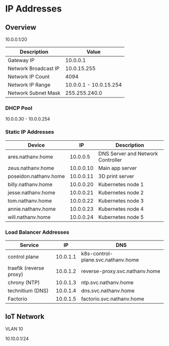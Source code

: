 # IP Addresses

## Overview

10.0.0.1/20

| Description          | Value                  |
| -------------------- | ---------------------- |
| Gateway IP           | 10.0.0.1               |
| Network Broadcast IP | 10.0.15.255            |
| Network IP Count     | 4094                   |
| Network IP Range     | 10.0.0.1 - 10.0.15.254 |
| Network Subnet Mask  | 255.255.240.0          |

### DHCP Pool

10.0.0.30 - 10.0.0.254

### Static IP Addresses

| Device                | IP        | Description                       |
| --------------------- | --------- | --------------------------------- |
| ares.nathanv.home     | 10.0.0.5  | DNS Server and Network Controller |
| zeus.nathanv.home     | 10.0.0.10 | Main app server                   |
| poseidon.nathanv.home | 10.0.0.11 | 3D print server                   |
| billy.nathanv.home    | 10.0.0.20 | Kubernetes node 1                 |
| jesse.nathanv.home    | 10.0.0.21 | Kubernetes node 2                 |
| tom.nathanv.home      | 10.0.0.22 | Kubernetes node 3                 |
| annie.nathanv.home    | 10.0.0.23 | Kubernetes node 4                 |
| will.nathanv.home     | 10.0.0.24 | Kubernetes node 5                 |

### Load Balancer Addresses

| Service                 | IP       | DNS                                |
| ----------------------- | -------- | ---------------------------------- |
| control plane           | 10.0.1.1 | k8s-control-plane.svc.nathanv.home |
| traefik (reverse proxy) | 10.0.1.2 | reverse-proxy.svc.nathanv.home     |
| chrony (NTP)            | 10.0.1.3 | ntp.svc.nathanv.home               |
| technitium (DNS)        | 10.0.1.4 | dns.svc.nathanv.home               |
| Factorio                | 10.0.1.5 | factorio.svc.nathanv.home          |

## IoT Network

VLAN 10

10.10.0.1/24
